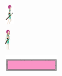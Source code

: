 ![garota-animada](https://github.com/guhen-axe/O-amor/blob/main/garota-andando.gif)


![oi](https://github.com/guhen-axe/O-amor/blob/main/garota-parada.gif)

![coisa][def]

[def]: https://github.com/guhen-axe/O-amor/blob/main/hp.gif